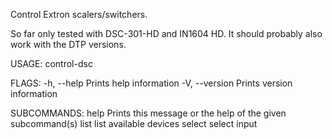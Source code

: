 Control Extron scalers/switchers.

So far only tested with DSC-301-HD and IN1604 HD. It should probably also
work with the DTP versions.

USAGE:
    control-dsc <SUBCOMMAND>

FLAGS:
    -h, --help       Prints help information
    -V, --version    Prints version information

SUBCOMMANDS:
    help      Prints this message or the help of the given subcommand(s)
    list      list available devices
    select    select input

